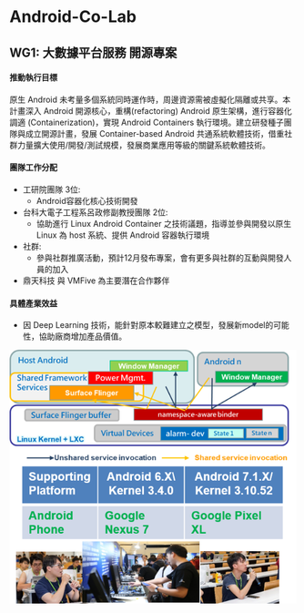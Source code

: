 # Android-Co-Lab

## WG1: 大數據平台服務 開源專案   

#### 推動執行目標
原生 Android 未考量多個系統同時運作時，周邊資源需被虛擬化隔離或共享。本計畫深入 Android 開源核心，重構(refactoring) Android 原生架構，進行容器化調適 (Containerization)，實現 Android Containers 執行環境。建立研發種子團隊與成立開源計畫，發展 Container-based Android 共通系統軟體技術，借重社群力量擴大使用/開發/測試規模，發展商業應用等級的關鍵系統軟體技術。

#### 團隊工作分配

* 工研院團隊 3位:
  * Android容器化核心技術開發
* 台科大電子工程系呂政修副教授團隊 2位: 
  * 協助進行 Linux Android Container 之技術議題，指導並參與開發以原生 Linux 為 host 系統、提供 Android 容器執行環境
* 社群: 
  * 參與社群推廣活動，預計12月發布專案，會有更多與社群的互動與開發人員的加入
* 鼎天科技 與 VMFive 為主要潛在合作夥伴




#### 具體產業效益

* 因 Deep Learning 技術，能針對原本較難建立之模型，發展新model的可能性，協助廠商增加產品價值。

<p align="center">
  <img src="https://github.com/twoss-io/Android-Co-Lab/blob/master/img/android_intro1.png">
</p>
